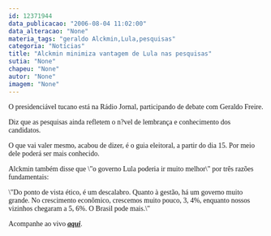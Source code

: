 ```yaml
---
id: 12371944
data_publicacao: "2006-08-04 11:02:00"
data_alteracao: "None"
materia_tags: "geraldo Alckmin,Lula,pesquisas"
categoria: "Notícias"
title: "Alckmin minimiza vantagem de Lula nas pesquisas"
sutia: "None"
chapeu: "None"
autor: "None"
imagem: "None"
---
```

<p><P><FONT face=Verdana>O presidenciável tucano está na Rádio Jornal, participando de debate com Geraldo Freire. </FONT></P></p>
<p><P><FONT face=Verdana>Diz que as pesquisas ainda refletem o&nbsp;n?vel de lembrança e conhecimento dos candidatos.</FONT></P></p>
<p><P><FONT face=Verdana>O que vai valer mesmo, acabou de dizer, é o guia eleitoral, a partir do dia 15. Por meio dele poderá ser mais conhecido.</FONT></P></p>
<p><P><FONT face=Verdana>Alckmin também disse que \"o governo Lula poderia ir muito melhor\" por três razões fundamentais:</FONT></P></p>
<p><P><FONT face=Verdana>\"Do ponto de vista ético, é um descalabro. Quanto à gestão, há um governo muito grande. No crescimento econômico, crescemos muito pouco, 3, 4%, enquanto nossos vizinhos chegaram a 5, 6%. O Brasil pode mais.\"</FONT></P></p>
<p><P><FONT face=Verdana>Acompanhe ao vivo <STRONG><EM><A href=\"https://jc3.uol.com.br/radiojornal/\" target=_blank>aqui</A></EM></STRONG>.</FONT></P> </p>

